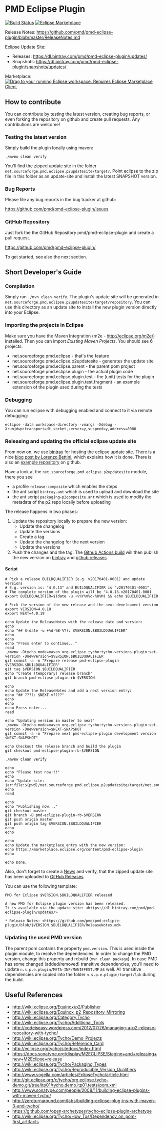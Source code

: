 # PMD Eclipse Plugin

[![Build Status](https://github.com/pmd/pmd-eclipse-plugin/workflows/build/badge.svg?branch=master)](https://github.com/pmd/pmd-eclipse-plugin/actions/?query=workflow%3Abuild+branch%3Amaster)
[![Eclipse Marketplace](https://img.shields.io/eclipse-marketplace/v/pmd-eclipse-plugin.svg)](https://marketplace.eclipse.org/content/pmd-eclipse-plugin)

Release Notes: <https://github.com/pmd/pmd-eclipse-plugin/blob/master/ReleaseNotes.md>

Eclipse Update Site:

*   Releases: <https://dl.bintray.com/pmd/pmd-eclipse-plugin/updates/>
*   Snapshots: <https://dl.bintray.com/pmd/pmd-eclipse-plugin/snapshots/updates/>

Marketplace: [![Drag to your running Eclipse workspace. Requires Eclipse Marketplace Client](https://marketplace.eclipse.org/sites/all/themes/solstice/public/images/marketplace/btn-install.png)](http://marketplace.eclipse.org/marketplace-client-intro?mpc_install=2755329)

## How to contribute

You can contribute by testing the latest version, creating bug reports, or even forking
the repository on github and create pull requests. Any contributions are welcome!


### Testing the latest version
Simply build the plugin locally using maven:

    ./mvnw clean verify

You'll find the zipped update site in the folder `net.sourceforge.pmd.eclipse.p2updatesite/target/`. Point eclipse to the zip file in this folder as an update-site and install the
latest SNAPSHOT version.


### Bug Reports

Please file any bug reports in the bug tracker at github:

<https://github.com/pmd/pmd-eclipse-plugin/issues>

### GitHub Repository

Just fork the the GitHub Repository pmd/pmd-eclipse-plugin and create a pull request.

<https://github.com/pmd/pmd-eclipse-plugin/>

To get started, see also the next section.


## Short Developer's Guide

### Compilation
Simply run `./mvn clean verify`. The plugin's update site will be generated in
`net.sourceforge.pmd.eclipse.p2updatesite/target/repository`. You can use this directory as
an update site to install the new plugin version directly into your Eclipse.

### Importing the projects in Eclipse
Make sure you have the Maven Integration (m2e - http://eclipse.org/m2e/) installed. Then you can
import *Existing Maven Projects*.
You should see 6 projects:

* net.sourceforge.pmd.eclipse - that's the feature
* net.sourceforge.pmd.eclipse.p2updatesite - generates the update site
* net.sourceforge.pmd.eclipse.parent - the parent pom project
* net.sourceforge.pmd.eclipse.plugin - the actual plugin code
* net.sourceforge.pmd.eclipse.plugin.test - the (unit) tests for the plugin
* net.sourceforge.pmd.eclipse.plugin.test.fragment - an example extension of the plugin used during the tests

### Debugging
You can run eclipse with debugging enabled and connect to it via remote debugging:

    eclipse -data workspace-directory -vmargs -Xdebug -Xrunjdwp:transport=dt_socket,server=y,suspend=y,address=8000


### Releasing and updating the official eclipse update site

From now on, we use [bintray](https://bintray.com) for hosting the eclipse update site.
There is a nice [blog post by Lorenzo Bettini](http://www.lorenzobettini.it/2016/02/publish-an-eclipse-p2-composite-repository-on-bintray/), which explains how it is done. There is also an [example repository](https://github.com/LorenzoBettini/p2composite-bintray-example) on github.


Have a look at the `net.sourceforge.pmd.eclipse.p2updatesite` module, there you see

*   a profile `release-composite` which enables the steps
*   the ant script `bintray.ant` which is used to upload and download the site
*   the ant script `packaging-p2composite.ant` which is used to modify the metadata of the
    p2 repo locally before uploading

The release happens in two phases:

1.  Update the repository locally to prepare the new version:
    *   Update the changelog
    *   Update the versions
    *   Create a tag
    *   Update the changelog for the next version
    *   Update the versions
2.  Push the changes and the tag. The [Github Actions build](https://github.com/pmd/pmd-eclipse-plugin/actions) will
    then publish the new version on [bintray](https://dl.bintray.com/pmd/pmd-eclipse-plugin/) and
    [github releases](https://github.com/pmd/pmd-eclipse-plugin/releases)


#### Script

    # Pick a release BUILDQUALIFIER (e.g. v20170401-0001) and update versions
    # E.g. version is: "4.0.13" and BUILDQUALIFIER is "v20170401-0001".
    # The complete version of the plugin will be "4.0.13.v20170401-0001
    export BUILDQUALIFIER=$(date -u +v%Y%m%d-%H%M) && echo $BUILDQUALIFIER
    
    # Pick the version of the new release and the next development version
    export VERSION=4.0.18
    export NEXT=4.0.19
    
    echo Update the ReleaseNotes with the release date and version:
    echo 
    echo "## $(date -u +%d-%B-%Y): $VERSION.$BUILDQUALIFIER"
    echo
    echo
    echo "Press enter to continue..."
    read
    ./mvnw -Dtycho.mode=maven org.eclipse.tycho:tycho-versions-plugin:set-version -DnewVersion=$VERSION.$BUILDQUALIFIER
    git commit -a -m "Prepare release pmd-eclipse-plugin $VERSION.$BUILDQUALIFIER"
    git tag $VERSION.$BUILDQUALIFIER
    echo "Create (temporary) release branch"
    git branch pmd-eclipse-plugin-rb-$VERSION
    
    echo
    echo Update the ReleaseNotes and add a next version entry:
    echo "## ????: $NEXT.v????"
    echo
    echo
    echo Press enter...
    read
    
    echo "Updating version in master to next"
    ./mvnw -Dtycho.mode=maven org.eclipse.tycho:tycho-versions-plugin:set-version -DnewVersion=$NEXT-SNAPSHOT
    git commit -a -m "Prepare next pmd-eclipse-plugin development version $NEXT-SNAPSHOT"
    
    echo Checkout the release branch and build the plugin
    git checkout pmd-eclipse-plugin-rb-$VERSION
    
    ./mvnw clean verify
    
    echo
    echo "Please test now!!!"
    echo
    echo "Update-site: jar:file:$(pwd)/net.sourceforge.pmd.eclipse.p2updatesite/target/net.sourceforge.pmd.eclipse.p2updatesite-$VERSION.$BUILDQUALIFIER.zip!/"
    echo
    read
    
    echo
    echo "Publishing now..."
    git checkout master
    git branch -D pmd-eclipse-plugin-rb-$VERSION
    git push origin master
    git push origin tag $VERSION.$BUILDQUALIFIER
    echo
    echo
    
    echo
    echo Update the marketplace entry with the new version:
    echo https://marketplace.eclipse.org/content/pmd-eclipse-plugin
    echo
    
    echo Done.

Also, don't forget to create a [News](https://sourceforge.net/p/pmd/news/) and
verify, that the zipped update site has been uploaded to
[GitHub Releases](https://github.com/pmd/pmd-eclipse-plugin/releases).

You can use the following template:

    PMD for Eclipse $VERSION.$BUILDQUALIFIER released
    
    A new PMD for Eclipse plugin version has been released.
    It is available via the update site: <https://dl.bintray.com/pmd/pmd-eclipse-plugin/updates/>
    
    * Release Notes: <https://github.com/pmd/pmd-eclipse-plugin/blob/$VERSION.$BUILDQUALIFIER/ReleaseNotes.md>



### Updating the used PMD version
The parent pom contains the property `pmd.version`. This is used inside the plugin module, to resolve the dependencies.
In order to change the PMD version, change this property and rebuild (`mvn clean package`). In case PMD has some
changed (added/removed) transitive dependencies, you'll need to update `n.s.p.e.plugin/META-INF/MANIEFEST.MF` as well.
All transitive dependencies are copied into the folder `n.s.p.e.plugin/target/lib` during the build.


## Useful References

* <http://wiki.eclipse.org/Equinox/p2/Publisher>
* <http://wiki.eclipse.org/Equinox_p2_Repository_Mirroring>
* <http://wiki.eclipse.org/Category:Tycho>
* <http://wiki.eclipse.org/Tycho/Additional_Tools>
* <http://codeiseasy.wordpress.com/2012/07/26/managing-a-p2-release-repository-with-tycho/>
* <http://wiki.eclipse.org/Tycho/Demo_Projects>
* <http://wiki.eclipse.org/Tycho/Reference_Card>
* <http://eclipse.org/tycho/sitedocs/index.html>
* <https://docs.sonatype.org/display/M2ECLIPSE/Staging+and+releasing+new+M2Eclipse+release>
* <http://wiki.eclipse.org/Tycho/Packaging_Types>
* <http://wiki.eclipse.org/Tycho/Reproducible_Version_Qualifiers>
* <http://www.vogella.com/articles/EclipseTycho/article.html>
* <http://git.eclipse.org/c/tycho/org.eclipse.tycho-demo.git/tree/itp01/tycho.demo.itp01.tests/pom.xml>
* <http://www.sonatype.com/people/2008/11/building-eclipse-plugins-with-maven-tycho/>
* <http://zeroturnaround.com/labs/building-eclipse-plug-ins-with-maven-3-and-tycho/>
* <https://github.com/open-archetypes/tycho-eclipse-plugin-archetype>
* <http://wiki.eclipse.org/Tycho/How_Tos/Dependency_on_pom-first_artifacts>
